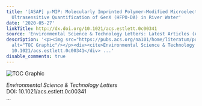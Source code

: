 ```yaml
---
title: '[ASAP] µ-MIP: Molecularly Imprinted Polymer-Modified Microelectrodes for the
  Ultrasensitive Quantification of GenX (HFPO-DA) in River Water'
date: '2020-05-27'
linkTitle: http://dx.doi.org/10.1021/acs.estlett.0c00341
source: 'Environmental Science & Technology Letters: Latest Articles (ACS Publications)'
description: '<p><img src="https://pubs.acs.org/na101/home/literatum/publisher/achs/journals/content/estlcu/0/estlcu.ahead-of-print/acs.estlett.0c00341/20200519/images/medium/ez0c00341_0005.gif"
  alt="TOC Graphic"/></p><div><cite>Environmental Science & Technology Letters</cite></div><div>DOI:
  10.1021/acs.estlett.0c00341</div> ...'
disable_comments: true
---
```

<p><img src="https://pubs.acs.org/na101/home/literatum/publisher/achs/journals/content/estlcu/0/estlcu.ahead-of-print/acs.estlett.0c00341/20200519/images/medium/ez0c00341_0005.gif" alt="TOC Graphic"/></p><div><cite>Environmental Science & Technology Letters</cite></div><div>DOI: 10.1021/acs.estlett.0c00341</div> ...